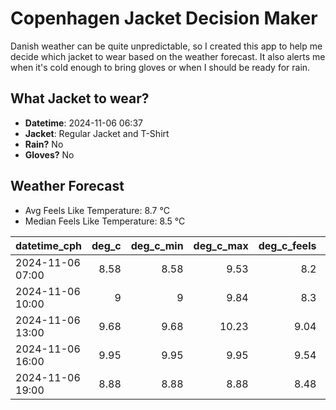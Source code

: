 
# Copenhagen Jacket Decision Maker

Danish weather can be quite unpredictable, so I created this app to help me decide which jacket to wear based on the weather forecast. 
It also alerts me when it's cold enough to bring gloves or when I should be ready for rain.

## What Jacket to wear?

- **Datetime**: 2024-11-06 06:37
- **Jacket**: Regular Jacket and T-Shirt
- **Rain?** No
- **Gloves?** No

## Weather Forecast
- Avg Feels Like Temperature: 8.7 °C
- Median Feels Like Temperature: 8.5 °C

| datetime_cph     |   deg_c |   deg_c_min |   deg_c_max |   deg_c_feels | weather   | wind   | rain   |
|:-----------------|--------:|------------:|------------:|--------------:|:----------|:-------|:-------|
| 2024-11-06 07:00 |    8.58 |        8.58 |        9.53 |          8.2  | Clouds    | Low    | None   |
| 2024-11-06 10:00 |    9    |        9    |        9.84 |          8.3  | Clouds    | Low    | None   |
| 2024-11-06 13:00 |    9.68 |        9.68 |       10.23 |          9.04 | Clouds    | Low    | None   |
| 2024-11-06 16:00 |    9.95 |        9.95 |        9.95 |          9.54 | Clouds    | Low    | None   |
| 2024-11-06 19:00 |    8.88 |        8.88 |        8.88 |          8.48 | Clouds    | Low    | None   |
        